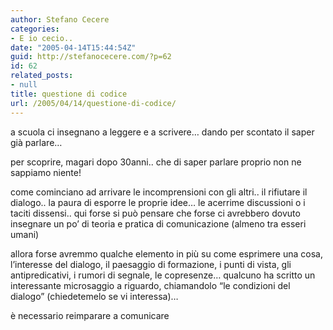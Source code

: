 ```yaml
---
author: Stefano Cecere
categories:
- E io cecio..
date: "2005-04-14T15:44:54Z"
guid: http://stefanocecere.com/?p=62
id: 62
related_posts:
- null
title: questione di codice
url: /2005/04/14/questione-di-codice/
---
```


a scuola ci insegnano a leggere e a scrivere&#8230; dando per scontato il saper gi&#xe0; parlare&#8230;

per scoprire, magari dopo 30anni.. che di saper parlare proprio non ne sappiamo niente!

come cominciano ad arrivare le incomprensioni con gli altri.. il rifiutare il dialogo.. la paura di esporre le proprie idee&#8230; le acerrime discussioni o i taciti dissensi.. qui forse si pu&#xf2; pensare che forse ci avrebbero dovuto insegnare un po&#8217; di teoria e pratica di comunicazione (almeno tra esseri umani)

allora forse avremmo qualche elemento in pi&#xf9; su come esprimere una cosa, l&#8217;interesse del dialogo, il paesaggio di formazione, i punti di vista, gli antipredicativi, i rumori di segnale, le copresenze&#8230; qualcuno ha scritto un interessante microsaggio a riguardo, chiamandolo &#8220;le condizioni del dialogo&#8221; (chiedetemelo se vi interessa)&#8230;

&#xe8; necessario reimparare a comunicare